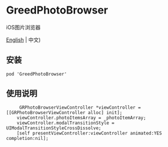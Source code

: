 # GreedPhotoBrowser

iOS图片浏览器

[English](README.md) | 中文)

## 安装

```
pod 'GreedPhotoBrowser'
```

## 使用说明

```objc
     GRPhotoBrowserViewController *viewController = [[GRPhotoBrowserViewController alloc] init];
    viewController.photoItemsArray = _photoItemArray;
    viewController.modalTransitionStyle = UIModalTransitionStyleCrossDissolve;
    [self presentViewController:viewController animated:YES completion:nil];
```
